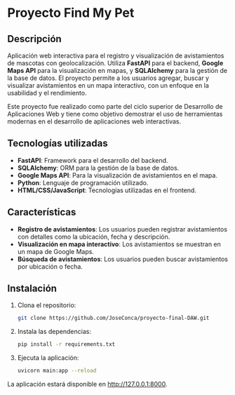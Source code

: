 # Proyecto Find My Pet

## Descripción
Aplicación web interactiva para el registro y visualización de avistamientos de mascotas con geolocalización. Utiliza **FastAPI** para el backend, **Google Maps API** para la visualización en mapas, y **SQLAlchemy** para la gestión de la base de datos. El proyecto permite a los usuarios agregar, buscar y visualizar avistamientos en un mapa interactivo, con un enfoque en la usabilidad y el rendimiento.

Este proyecto fue realizado como parte del ciclo superior de Desarrollo de Aplicaciones Web y tiene como objetivo demostrar el uso de herramientas modernas en el desarrollo de aplicaciones web interactivas.

## Tecnologías utilizadas
- **FastAPI**: Framework para el desarrollo del backend.
- **SQLAlchemy**: ORM para la gestión de la base de datos.
- **Google Maps API**: Para la visualización de avistamientos en el mapa.
- **Python**: Lenguaje de programación utilizado.
- **HTML/CSS/JavaScript**: Tecnologías utilizadas en el frontend.

## Características
- **Registro de avistamientos**: Los usuarios pueden registrar avistamientos con detalles como la ubicación, fecha y descripción.
- **Visualización en mapa interactivo**: Los avistamientos se muestran en un mapa de Google Maps.
- **Búsqueda de avistamientos**: Los usuarios pueden buscar avistamientos por ubicación o fecha.

## Instalación

1. Clona el repositorio:
   ```bash
   git clone https://github.com/JoseConca/proyecto-final-DAW.git

2. Instala las dependencias:
    ```bash
    pip install -r requirements.txt

3. Ejecuta la aplicación:
    ```bash
    uvicorn main:app --reload

La aplicación estará disponible en http://127.0.0.1:8000.